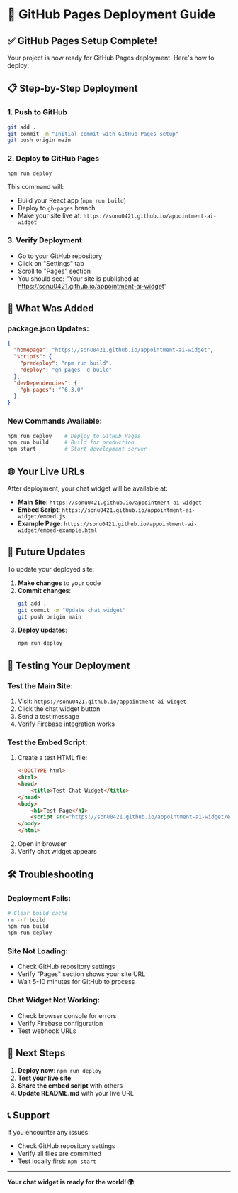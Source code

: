 # 🚀 GitHub Pages Deployment Guide

## ✅ GitHub Pages Setup Complete!

Your project is now ready for GitHub Pages deployment. Here's how to deploy:

## 📋 Step-by-Step Deployment

### 1. **Push to GitHub**
```bash
git add .
git commit -m "Initial commit with GitHub Pages setup"
git push origin main
```

### 2. **Deploy to GitHub Pages**
```bash
npm run deploy
```

This command will:
- Build your React app (`npm run build`)
- Deploy to `gh-pages` branch
- Make your site live at: `https://sonu0421.github.io/appointment-ai-widget`

### 3. **Verify Deployment**
- Go to your GitHub repository
- Click on "Settings" tab
- Scroll to "Pages" section
- You should see: "Your site is published at https://sonu0421.github.io/appointment-ai-widget"

## 🔧 What Was Added

### **package.json Updates:**
```json
{
  "homepage": "https://sonu0421.github.io/appointment-ai-widget",
  "scripts": {
    "predeploy": "npm run build",
    "deploy": "gh-pages -d build"
  },
  "devDependencies": {
    "gh-pages": "^6.3.0"
  }
}
```

### **New Commands Available:**
```bash
npm run deploy    # Deploy to GitHub Pages
npm run build     # Build for production
npm start         # Start development server
```

## 🌐 Your Live URLs

After deployment, your chat widget will be available at:

- **Main Site**: `https://sonu0421.github.io/appointment-ai-widget`
- **Embed Script**: `https://sonu0421.github.io/appointment-ai-widget/embed.js`
- **Example Page**: `https://sonu0421.github.io/appointment-ai-widget/embed-example.html`

## 🔄 Future Updates

To update your deployed site:

1. **Make changes** to your code
2. **Commit changes**:
   ```bash
   git add .
   git commit -m "Update chat widget"
   git push origin main
   ```
3. **Deploy updates**:
   ```bash
   npm run deploy
   ```

## 📱 Testing Your Deployment

### **Test the Main Site:**
1. Visit: `https://sonu0421.github.io/appointment-ai-widget`
2. Click the chat widget button
3. Send a test message
4. Verify Firebase integration works

### **Test the Embed Script:**
1. Create a test HTML file:
   ```html
   <!DOCTYPE html>
   <html>
   <head>
       <title>Test Chat Widget</title>
   </head>
   <body>
       <h1>Test Page</h1>
       <script src="https://sonu0421.github.io/appointment-ai-widget/embed.js"></script>
   </body>
   </html>
   ```
2. Open in browser
3. Verify chat widget appears

## 🛠️ Troubleshooting

### **Deployment Fails:**
```bash
# Clear build cache
rm -rf build
npm run build
npm run deploy
```

### **Site Not Loading:**
- Check GitHub repository settings
- Verify "Pages" section shows your site URL
- Wait 5-10 minutes for GitHub to process

### **Chat Widget Not Working:**
- Check browser console for errors
- Verify Firebase configuration
- Test webhook URLs

## 🎯 Next Steps

1. **Deploy now**: `npm run deploy`
2. **Test your live site**
3. **Share the embed script** with others
4. **Update README.md** with your live URL

## 📞 Support

If you encounter any issues:
- Check GitHub repository settings
- Verify all files are committed
- Test locally first: `npm start`

---

**Your chat widget is ready for the world! 🌍**
